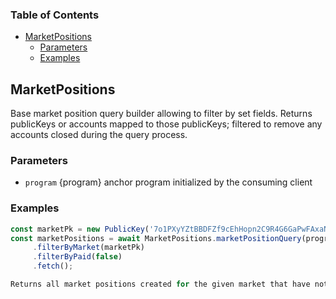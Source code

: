 <!-- Generated by documentation.js. Update this documentation by updating the source code. -->

### Table of Contents

*   [MarketPositions][1]
    *   [Parameters][2]
    *   [Examples][3]

## MarketPositions

Base market position query builder allowing to filter by set fields. Returns publicKeys or accounts mapped to those publicKeys; filtered to remove any accounts closed during the query process.

### Parameters

*   `program`  {program} anchor program initialized by the consuming client

### Examples

```javascript
const marketPk = new PublicKey('7o1PXyYZtBBDFZf9cEhHopn2C9R4G6GaPwFAxaNWM33D')
const marketPositions = await MarketPositions.marketPositionQuery(program)
     .filterByMarket(marketPk)
     .filterByPaid(false)
     .fetch();

Returns all market positions created for the given market that have not yet been paid out.
```

[1]: #marketpositions

[2]: #parameters

[3]: #examples
